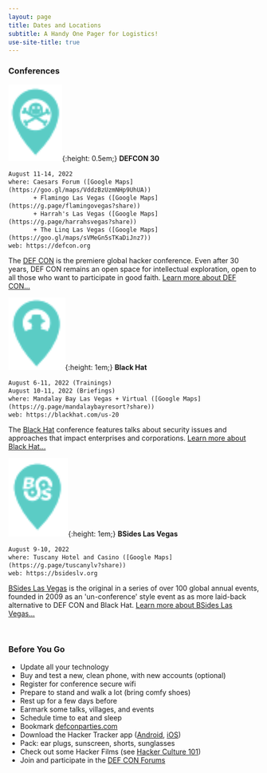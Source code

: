 ```yaml
---
layout: page
title: Dates and Locations
subtitle: A Handy One Pager for Logistics!
use-site-title: true
---
```


### Conferences

![DEFCON30](/img/mapicons/defconpin.png){:height: 0.5em;} **DEFCON 30**
```
August 11-14, 2022
where: Caesars Forum ([Google Maps](https://goo.gl/maps/VddzBzUzmNHp9UhUA))
       + Flamingo Las Vegas ([Google Maps](https://g.page/flamingovegas?share))
       + Harrah's Las Vegas ([Google Maps](https://g.page/harrahsvegas?share))
       + The Linq Las Vegas ([Google Maps](https://goo.gl/maps/sVMeGn5sTKaDiJnz7))
web: https://defcon.org
```
The [DEF CON](https://defcon.org) is the premiere global hacker conference. Even after 30 years, DEF CON remains an open space for intellectual exploration, open to all those who want to participate in good faith. [Learn more about DEF CON...](defcon)

![Blackhat](/img/mapicons/blackhatpin.png){:height: 1em;} **Black Hat**
```
August 6-11, 2022 (Trainings)
August 10-11, 2022 (Briefings)
where: Mandalay Bay Las Vegas + Virtual ([Google Maps](https://g.page/mandalaybayresort?share))
web: https://blackhat.com/us-20
```
The [Black Hat](https://blackhat.com) conference features talks about security issues and approaches that impact enterprises and corporations. [Learn more about Black Hat...](blackhat)

![Bsides](/img/mapicons/bsidespin.png){:height: 1em;} **BSides Las Vegas**
```
August 9-10, 2022
where: Tuscany Hotel and Casino ([Google Maps](https://g.page/tuscanylv?share))
web: https://bsideslv.org
```
[BSides Las Vegas](https://bsideslv.org) is the original in a series of over 100 global annual events, founded in 2009 as an 'un-conference' style event as as more laid-back alternative to DEF CON and Black Hat. [Learn more about BSides Las Vegas...](bsideslv)

<br>

### Before You Go
* Update all your technology
* Buy and test a new, clean phone, with new accounts (optional)
* Register for conference secure wifi
* Prepare to stand and walk a lot (bring comfy shoes)
* Rest up for a few days before
* Earmark some talks, villages, and events
* Schedule time to eat and sleep
* Bookmark [defconparties.com](https://www.defconparties.com)
* Download the Hacker Tracker app ([Android](https://play.google.com/store/apps/details?id=com.shortstack.hackertracker&hl=en_US), [iOS](https://apps.apple.com/us/app/hackertracker/id1021141595))
* Pack: ear plugs, sunscreen, shorts, sunglasses
* Check out some Hacker Films (see [Hacker Culture 101](hackerculture101))
* Join and participate in the [DEF CON Forums](https://forums.defcon.org)
